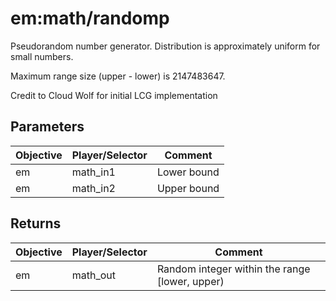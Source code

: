 # em:math/randomp

Pseudorandom number generator. Distribution is approximately uniform for small numbers.

Maximum range size (upper - lower) is 2147483647.

Credit to Cloud Wolf for initial LCG implementation

## Parameters

| Objective | Player/Selector | Comment     |
| --------- | --------------- | ----------- |
| em        | math_in1        | Lower bound |
| em        | math_in2        | Upper bound |

## Returns

| Objective | Player/Selector | Comment                                        |
| --------- | --------------- | ---------------------------------------------- |
| em        | math_out        | Random integer within the range [lower, upper) |
